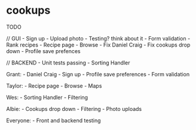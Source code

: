 # cookups

TODO

// GUI
	- Sign up
	- Upload photo
	- Testing? think about it
	- Form validation
	- Rank recipes
	- Recipe page
	- Browse
	- Fix Daniel Craig
	- Fix cookups drop down
	- Profile save prefences

// BACKEND
	- Unit tests passing
	- Sorting Handler


Grant:
	- Daniel Craig
	- Sign up
	- Profile save preferences
	- Form validation

Taylor:
	- Recipe page
	- Browse
	- Maps

Wes:
	- Sorting Handler
	- Filtering

Albie:
	- Cookups drop down
	- Filtering
	- Photo uploads

Everyone:
	- Front and backend testing